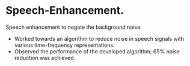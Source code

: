 # Speech-Enhancement.
Speech enhancement to negate the background noise:
- Worked towards an algorithm to reduce noise in speech signals with various time-frequency representations.
- Observed the performance of the developed algorithm; 65% noise reduction was achieved.
